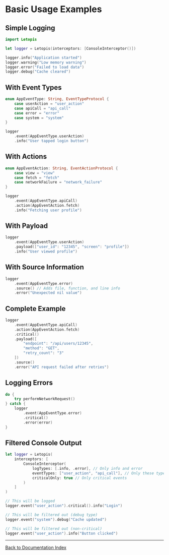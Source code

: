 # Basic Usage Examples

## Simple Logging

```swift
import Letopis

let logger = Letopis(interceptors: [ConsoleInterceptor()])

logger.info("Application started")
logger.warning("Low memory warning")
logger.error("Failed to load data")
logger.debug("Cache cleared")
```

## With Event Types

```swift
enum AppEventType: String, EventTypeProtocol {
    case userAction = "user_action"
    case apiCall = "api_call"
    case error = "error"
    case system = "system"
}

logger
    .event(AppEventType.userAction)
    .info("User tapped login button")
```

## With Actions

```swift
enum AppEventAction: String, EventActionProtocol {
    case view = "view"
    case fetch = "fetch"
    case networkFailure = "network_failure"
}

logger
    .event(AppEventType.apiCall)
    .action(AppEventAction.fetch)
    .info("Fetching user profile")
```

## With Payload

```swift
logger
    .event(AppEventType.userAction)
    .payload(["user_id": "12345", "screen": "profile"])
    .info("User viewed profile")
```

## With Source Information

```swift
logger
    .event(AppEventType.error)
    .source() // Adds file, function, and line info
    .error("Unexpected nil value")
```

## Complete Example

```swift
logger
    .event(AppEventType.apiCall)
    .action(AppEventAction.fetch)
    .critical()
    .payload([
        "endpoint": "/api/users/12345",
        "method": "GET",
        "retry_count": "3"
    ])
    .source()
    .error("API request failed after retries")
```

## Logging Errors

```swift
do {
    try performNetworkRequest()
} catch {
    logger
        .event(AppEventType.error)
        .critical()
        .error(error)
}
```

## Filtered Console Output

```swift
let logger = Letopis(
    interceptors: [
        ConsoleInterceptor(
            logTypes: [.info, .error], // Only info and error
            eventTypes: ["user_action", "api_call"], // Only these types
            criticalOnly: true // Only critical events
        )
    ]
)

// This will be logged
logger.event("user_action").critical().info("Login")

// This will be filtered out (debug type)
logger.event("system").debug("Cache updated")

// This will be filtered out (non-critical)
logger.event("user_action").info("Button clicked")
```

---

[Back to Documentation Index](../index.md)

